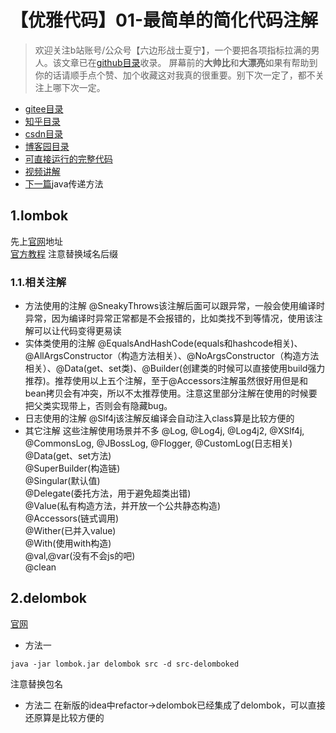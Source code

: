 # 【优雅代码】01-最简单的简化代码注解
> 欢迎关注b站账号/公众号【六边形战士夏宁】，一个要把各项指标拉满的男人。该文章已在[github目录](https://github.com/edanlx/SealBook)收录。
屏幕前的**大帅比**和**大漂亮**如果有帮助到你的话请顺手点个赞、加个收藏这对我真的很重要。别下次一定了，都不关注上哪下次一定。
* [gitee目录](https://gitee.com/seal_li/SealBook)
* [知乎目录](https://zhuanlan.zhihu.com/p/338222208)
* [csdn目录](https://blog.csdn.net/seal_li/article/details/111415366)
* [博客园目录](https://www.cnblogs.com/sealLee/articles/14748368.html)
* [可直接运行的完整代码](https://github.com/edanlx/TechingCode/tree/master/demoGrace/src/main/java/com/example/demo/entity)
* [视频讲解](https://www.bilibili.com/video/BV1yC4y1877R/)
* [下一篇](./02method.md)java传递方法

## 1.lombok
先上[官网](https://projectlombok.org/)地址  
[官方教程](https://projectlombok.org/features/EqualsAndHashCode)  注意替换域名后缀
### 1.1.相关注解
* 方法使用的注解
@SneakyThrows该注解后面可以跟异常，一般会使用编译时异常，因为编译时异常正常都是不会报错的，比如类找不到等情况，使用该注解可以让代码变得更易读
* 实体类使用的注解
@EqualsAndHashCode(equals和hashcode相关)、@AllArgsConstructor（构造方法相关）、@NoArgsConstructor（构造方法相关）、@Data(get、set类)、@Builder(创建类的时候可以直接使用build强力推荐)。推荐使用以上五个注解，至于@Accessors注解虽然很好用但是和bean拷贝会有冲突，所以不太推荐使用。注意这里部分注解在使用的时候要把父类实现带上，否则会有隐藏bug。
* 日志使用的注解
@Slf4j该注解反编译会自动注入class算是比较方便的
* 其它注解
这些注解使用场景并不多
@Log, @Log4j, @Log4j2,  @XSlf4j, @CommonsLog, @JBossLog, @Flogger, @CustomLog(日志相关)  
@Data(get、set方法)  
@SuperBuilder(构造链)  
@Singular(默认值)  
@Delegate(委托方法，用于避免超类出错)  
@Value(私有构造方法，并开放一个公共静态构造)  
@Accessors(链式调用)  
@Wither(已并入value)  
@With(使用with构造)  
@val,@var(没有不会js的吧)  
@clean

## 2.delombok
[官网](https://projectlombok.org/features/delombok)
* 方法一

```
java -jar lombok.jar delombok src -d src-delomboked
```
注意替换包名
* 方法二
在新版的idea中refactor->delombok已经集成了delombok，可以直接还原算是比较方便的